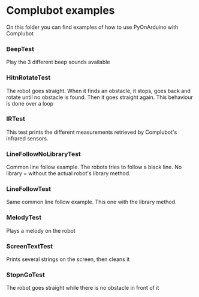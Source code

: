 # Complubot examples
On this folder you can find examples of how to use PyOnArduino with Complubot

### BeepTest
Play the 3 different beep sounds available 

### HitnRotateTest
The robot goes straight. When it finds an obstacle, it stops, goes back and rotate until no obstacle is found.
Then it goes straight again. This behaviour is done over a loop

### IRTest
This test prints the different measurements retrieved by Complubot's infrared sensors.

### LineFollowNoLibraryTest
Common line follow example. The robots tries to follow a black line. No library = without the actual robot's library method.

### LineFollowTest
Same common line follow example. This one with the library method.

### MelodyTest
Plays a melody on the robot

### ScreenTextTest
Prints several strings on the screen, then cleans it

### StopnGoTest
The robot goes straight while there is no obstacle in front of it

